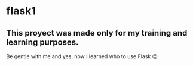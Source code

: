 # flask1
## This proyect was made only for my training and learning purposes. 
Be gentle with me and yes, now I learned who to use Flask :wink:
